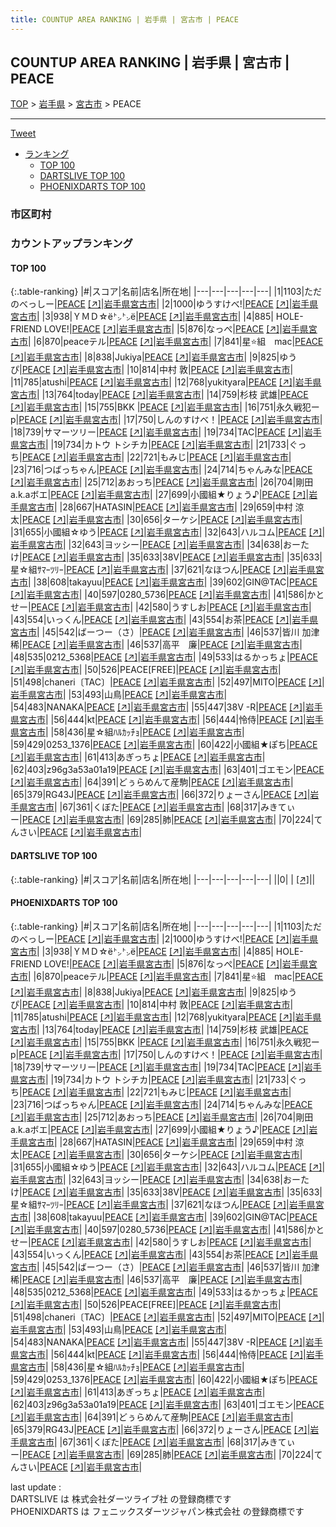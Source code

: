```yaml
---
title: COUNTUP AREA RANKING | 岩手県 | 宮古市 | PEACE
---
```

## COUNTUP AREA RANKING | 岩手県 | 宮古市 | PEACE

[TOP](/darts/rank/) > [岩手県](/darts/rank/岩手県/) > [宮古市](/darts/rank/岩手県/宮古市/) > PEACE

___

<a href="https://twitter.com/share?ref_src=twsrc%5Etfw" data-text="COUNTUP AREA RANKING | 岩手県宮古市PEACE" class="twitter-share-button" data-hashtags="DARTSLIVE,PHOENIXDARTS,darts,ダーツ" data-show-count="false">Tweet</a>

* [ランキング](#カウントアップランキング)
    * [TOP 100](#top-100)
    * [DARTSLIVE TOP 100](#dartslive-top-100)
    * [PHOENIXDARTS TOP 100](#phoenixdarts-top-100)

### 市区町村

<ul>

</ul>

### カウントアップランキング

#### TOP 100



{:.table-ranking}
|#|スコア|名前|店名|所在地|
|---|---|---|---|---|
|1|1103|<span class="rank-name-pd">ただのべっしー</span>|<a href="/darts/rank/shops/88264.html">PEACE</a> <a href="https://vs.phoenixdarts.com/jp/shop/shopDetailInfo/s_88264?s_seq=88264">[↗]</a>|<a href="/darts/rank/岩手県/宮古市">岩手県宮古市</a>|
|2|1000|<span class="rank-name-pd">ゆうすけべ!</span>|<a href="/darts/rank/shops/88264.html">PEACE</a> <a href="https://vs.phoenixdarts.com/jp/shop/shopDetailInfo/s_88264?s_seq=88264">[↗]</a>|<a href="/darts/rank/岩手県/宮古市">岩手県宮古市</a>|
|3|938|<span class="rank-name-pd">ＹＭＤ☆ё㌧㌧ё</span>|<a href="/darts/rank/shops/88264.html">PEACE</a> <a href="https://vs.phoenixdarts.com/jp/shop/shopDetailInfo/s_88264?s_seq=88264">[↗]</a>|<a href="/darts/rank/岩手県/宮古市">岩手県宮古市</a>|
|4|885|<span class="rank-name-pd"> HOLE-FRIEND LOVE!</span>|<a href="/darts/rank/shops/88264.html">PEACE</a> <a href="https://vs.phoenixdarts.com/jp/shop/shopDetailInfo/s_88264?s_seq=88264">[↗]</a>|<a href="/darts/rank/岩手県/宮古市">岩手県宮古市</a>|
|5|876|<span class="rank-name-pd">なっぺ</span>|<a href="/darts/rank/shops/88264.html">PEACE</a> <a href="https://vs.phoenixdarts.com/jp/shop/shopDetailInfo/s_88264?s_seq=88264">[↗]</a>|<a href="/darts/rank/岩手県/宮古市">岩手県宮古市</a>|
|6|870|<span class="rank-name-pd">peaceテル</span>|<a href="/darts/rank/shops/88264.html">PEACE</a> <a href="https://vs.phoenixdarts.com/jp/shop/shopDetailInfo/s_88264?s_seq=88264">[↗]</a>|<a href="/darts/rank/岩手県/宮古市">岩手県宮古市</a>|
|7|841|<span class="rank-name-pd">星⭐組　mac</span>|<a href="/darts/rank/shops/88264.html">PEACE</a> <a href="https://vs.phoenixdarts.com/jp/shop/shopDetailInfo/s_88264?s_seq=88264">[↗]</a>|<a href="/darts/rank/岩手県/宮古市">岩手県宮古市</a>|
|8|838|<span class="rank-name-pd">Jukiya</span>|<a href="/darts/rank/shops/88264.html">PEACE</a> <a href="https://vs.phoenixdarts.com/jp/shop/shopDetailInfo/s_88264?s_seq=88264">[↗]</a>|<a href="/darts/rank/岩手県/宮古市">岩手県宮古市</a>|
|9|825|<span class="rank-name-pd">ゆうぴ</span>|<a href="/darts/rank/shops/88264.html">PEACE</a> <a href="https://vs.phoenixdarts.com/jp/shop/shopDetailInfo/s_88264?s_seq=88264">[↗]</a>|<a href="/darts/rank/岩手県/宮古市">岩手県宮古市</a>|
|10|814|<span class="rank-name-pd"><span class="pro-icon-pd"></span>中村 敦</span>|<a href="/darts/rank/shops/88264.html">PEACE</a> <a href="https://vs.phoenixdarts.com/jp/shop/shopDetailInfo/s_88264?s_seq=88264">[↗]</a>|<a href="/darts/rank/岩手県/宮古市">岩手県宮古市</a>|
|11|785|<span class="rank-name-pd">atushi</span>|<a href="/darts/rank/shops/88264.html">PEACE</a> <a href="https://vs.phoenixdarts.com/jp/shop/shopDetailInfo/s_88264?s_seq=88264">[↗]</a>|<a href="/darts/rank/岩手県/宮古市">岩手県宮古市</a>|
|12|768|<span class="rank-name-pd">yukityara</span>|<a href="/darts/rank/shops/88264.html">PEACE</a> <a href="https://vs.phoenixdarts.com/jp/shop/shopDetailInfo/s_88264?s_seq=88264">[↗]</a>|<a href="/darts/rank/岩手県/宮古市">岩手県宮古市</a>|
|13|764|<span class="rank-name-pd">today</span>|<a href="/darts/rank/shops/88264.html">PEACE</a> <a href="https://vs.phoenixdarts.com/jp/shop/shopDetailInfo/s_88264?s_seq=88264">[↗]</a>|<a href="/darts/rank/岩手県/宮古市">岩手県宮古市</a>|
|14|759|<span class="rank-name-pd">杉枝 武雄</span>|<a href="/darts/rank/shops/88264.html">PEACE</a> <a href="https://vs.phoenixdarts.com/jp/shop/shopDetailInfo/s_88264?s_seq=88264">[↗]</a>|<a href="/darts/rank/岩手県/宮古市">岩手県宮古市</a>|
|15|755|<span class="rank-name-pd">BKK </span>|<a href="/darts/rank/shops/88264.html">PEACE</a> <a href="https://vs.phoenixdarts.com/jp/shop/shopDetailInfo/s_88264?s_seq=88264">[↗]</a>|<a href="/darts/rank/岩手県/宮古市">岩手県宮古市</a>|
|16|751|<span class="rank-name-pd">永久戦犯ーp</span>|<a href="/darts/rank/shops/88264.html">PEACE</a> <a href="https://vs.phoenixdarts.com/jp/shop/shopDetailInfo/s_88264?s_seq=88264">[↗]</a>|<a href="/darts/rank/岩手県/宮古市">岩手県宮古市</a>|
|17|750|<span class="rank-name-pd">しんのすけべ！</span>|<a href="/darts/rank/shops/88264.html">PEACE</a> <a href="https://vs.phoenixdarts.com/jp/shop/shopDetailInfo/s_88264?s_seq=88264">[↗]</a>|<a href="/darts/rank/岩手県/宮古市">岩手県宮古市</a>|
|18|739|<span class="rank-name-pd">サマーツリー</span>|<a href="/darts/rank/shops/88264.html">PEACE</a> <a href="https://vs.phoenixdarts.com/jp/shop/shopDetailInfo/s_88264?s_seq=88264">[↗]</a>|<a href="/darts/rank/岩手県/宮古市">岩手県宮古市</a>|
|19|734|<span class="rank-name-pd">TAC</span>|<a href="/darts/rank/shops/88264.html">PEACE</a> <a href="https://vs.phoenixdarts.com/jp/shop/shopDetailInfo/s_88264?s_seq=88264">[↗]</a>|<a href="/darts/rank/岩手県/宮古市">岩手県宮古市</a>|
|19|734|<span class="rank-name-pd">カトウ トシチカ</span>|<a href="/darts/rank/shops/88264.html">PEACE</a> <a href="https://vs.phoenixdarts.com/jp/shop/shopDetailInfo/s_88264?s_seq=88264">[↗]</a>|<a href="/darts/rank/岩手県/宮古市">岩手県宮古市</a>|
|21|733|<span class="rank-name-pd">ぐっち</span>|<a href="/darts/rank/shops/88264.html">PEACE</a> <a href="https://vs.phoenixdarts.com/jp/shop/shopDetailInfo/s_88264?s_seq=88264">[↗]</a>|<a href="/darts/rank/岩手県/宮古市">岩手県宮古市</a>|
|22|721|<span class="rank-name-pd">もみじ</span>|<a href="/darts/rank/shops/88264.html">PEACE</a> <a href="https://vs.phoenixdarts.com/jp/shop/shopDetailInfo/s_88264?s_seq=88264">[↗]</a>|<a href="/darts/rank/岩手県/宮古市">岩手県宮古市</a>|
|23|716|<span class="rank-name-pd">つばっちゃん</span>|<a href="/darts/rank/shops/88264.html">PEACE</a> <a href="https://vs.phoenixdarts.com/jp/shop/shopDetailInfo/s_88264?s_seq=88264">[↗]</a>|<a href="/darts/rank/岩手県/宮古市">岩手県宮古市</a>|
|24|714|<span class="rank-name-pd">ちゃんみな</span>|<a href="/darts/rank/shops/88264.html">PEACE</a> <a href="https://vs.phoenixdarts.com/jp/shop/shopDetailInfo/s_88264?s_seq=88264">[↗]</a>|<a href="/darts/rank/岩手県/宮古市">岩手県宮古市</a>|
|25|712|<span class="rank-name-pd">あおっち</span>|<a href="/darts/rank/shops/88264.html">PEACE</a> <a href="https://vs.phoenixdarts.com/jp/shop/shopDetailInfo/s_88264?s_seq=88264">[↗]</a>|<a href="/darts/rank/岩手県/宮古市">岩手県宮古市</a>|
|26|704|<span class="rank-name-pd">剛田a.k.aボエ</span>|<a href="/darts/rank/shops/88264.html">PEACE</a> <a href="https://vs.phoenixdarts.com/jp/shop/shopDetailInfo/s_88264?s_seq=88264">[↗]</a>|<a href="/darts/rank/岩手県/宮古市">岩手県宮古市</a>|
|27|699|<span class="rank-name-pd">小國組★りょう♪</span>|<a href="/darts/rank/shops/88264.html">PEACE</a> <a href="https://vs.phoenixdarts.com/jp/shop/shopDetailInfo/s_88264?s_seq=88264">[↗]</a>|<a href="/darts/rank/岩手県/宮古市">岩手県宮古市</a>|
|28|667|<span class="rank-name-pd">HATASIN</span>|<a href="/darts/rank/shops/88264.html">PEACE</a> <a href="https://vs.phoenixdarts.com/jp/shop/shopDetailInfo/s_88264?s_seq=88264">[↗]</a>|<a href="/darts/rank/岩手県/宮古市">岩手県宮古市</a>|
|29|659|<span class="rank-name-pd">中村 涼太</span>|<a href="/darts/rank/shops/88264.html">PEACE</a> <a href="https://vs.phoenixdarts.com/jp/shop/shopDetailInfo/s_88264?s_seq=88264">[↗]</a>|<a href="/darts/rank/岩手県/宮古市">岩手県宮古市</a>|
|30|656|<span class="rank-name-pd">ターケシ</span>|<a href="/darts/rank/shops/88264.html">PEACE</a> <a href="https://vs.phoenixdarts.com/jp/shop/shopDetailInfo/s_88264?s_seq=88264">[↗]</a>|<a href="/darts/rank/岩手県/宮古市">岩手県宮古市</a>|
|31|655|<span class="rank-name-pd">小國組☆ゆう</span>|<a href="/darts/rank/shops/88264.html">PEACE</a> <a href="https://vs.phoenixdarts.com/jp/shop/shopDetailInfo/s_88264?s_seq=88264">[↗]</a>|<a href="/darts/rank/岩手県/宮古市">岩手県宮古市</a>|
|32|643|<span class="rank-name-pd">ハルコム</span>|<a href="/darts/rank/shops/88264.html">PEACE</a> <a href="https://vs.phoenixdarts.com/jp/shop/shopDetailInfo/s_88264?s_seq=88264">[↗]</a>|<a href="/darts/rank/岩手県/宮古市">岩手県宮古市</a>|
|32|643|<span class="rank-name-pd">ヨッシー</span>|<a href="/darts/rank/shops/88264.html">PEACE</a> <a href="https://vs.phoenixdarts.com/jp/shop/shopDetailInfo/s_88264?s_seq=88264">[↗]</a>|<a href="/darts/rank/岩手県/宮古市">岩手県宮古市</a>|
|34|638|<span class="rank-name-pd">おーたけ</span>|<a href="/darts/rank/shops/88264.html">PEACE</a> <a href="https://vs.phoenixdarts.com/jp/shop/shopDetailInfo/s_88264?s_seq=88264">[↗]</a>|<a href="/darts/rank/岩手県/宮古市">岩手県宮古市</a>|
|35|633|<span class="rank-name-pd">38V</span>|<a href="/darts/rank/shops/88264.html">PEACE</a> <a href="https://vs.phoenixdarts.com/jp/shop/shopDetailInfo/s_88264?s_seq=88264">[↗]</a>|<a href="/darts/rank/岩手県/宮古市">岩手県宮古市</a>|
|35|633|<span class="rank-name-pd">星☆組ｻﾏｰﾂﾘｰ</span>|<a href="/darts/rank/shops/88264.html">PEACE</a> <a href="https://vs.phoenixdarts.com/jp/shop/shopDetailInfo/s_88264?s_seq=88264">[↗]</a>|<a href="/darts/rank/岩手県/宮古市">岩手県宮古市</a>|
|37|621|<span class="rank-name-pd">なほつん</span>|<a href="/darts/rank/shops/88264.html">PEACE</a> <a href="https://vs.phoenixdarts.com/jp/shop/shopDetailInfo/s_88264?s_seq=88264">[↗]</a>|<a href="/darts/rank/岩手県/宮古市">岩手県宮古市</a>|
|38|608|<span class="rank-name-pd">takayuu</span>|<a href="/darts/rank/shops/88264.html">PEACE</a> <a href="https://vs.phoenixdarts.com/jp/shop/shopDetailInfo/s_88264?s_seq=88264">[↗]</a>|<a href="/darts/rank/岩手県/宮古市">岩手県宮古市</a>|
|39|602|<span class="rank-name-pd">GIN@TAC</span>|<a href="/darts/rank/shops/88264.html">PEACE</a> <a href="https://vs.phoenixdarts.com/jp/shop/shopDetailInfo/s_88264?s_seq=88264">[↗]</a>|<a href="/darts/rank/岩手県/宮古市">岩手県宮古市</a>|
|40|597|<span class="rank-name-pd">0280_5736</span>|<a href="/darts/rank/shops/88264.html">PEACE</a> <a href="https://vs.phoenixdarts.com/jp/shop/shopDetailInfo/s_88264?s_seq=88264">[↗]</a>|<a href="/darts/rank/岩手県/宮古市">岩手県宮古市</a>|
|41|586|<span class="rank-name-pd">かとせー</span>|<a href="/darts/rank/shops/88264.html">PEACE</a> <a href="https://vs.phoenixdarts.com/jp/shop/shopDetailInfo/s_88264?s_seq=88264">[↗]</a>|<a href="/darts/rank/岩手県/宮古市">岩手県宮古市</a>|
|42|580|<span class="rank-name-pd">うすしお</span>|<a href="/darts/rank/shops/88264.html">PEACE</a> <a href="https://vs.phoenixdarts.com/jp/shop/shopDetailInfo/s_88264?s_seq=88264">[↗]</a>|<a href="/darts/rank/岩手県/宮古市">岩手県宮古市</a>|
|43|554|<span class="rank-name-pd">いっくん</span>|<a href="/darts/rank/shops/88264.html">PEACE</a> <a href="https://vs.phoenixdarts.com/jp/shop/shopDetailInfo/s_88264?s_seq=88264">[↗]</a>|<a href="/darts/rank/岩手県/宮古市">岩手県宮古市</a>|
|43|554|<span class="rank-name-pd">お茶</span>|<a href="/darts/rank/shops/88264.html">PEACE</a> <a href="https://vs.phoenixdarts.com/jp/shop/shopDetailInfo/s_88264?s_seq=88264">[↗]</a>|<a href="/darts/rank/岩手県/宮古市">岩手県宮古市</a>|
|45|542|<span class="rank-name-pd">ばーつー（さ）</span>|<a href="/darts/rank/shops/88264.html">PEACE</a> <a href="https://vs.phoenixdarts.com/jp/shop/shopDetailInfo/s_88264?s_seq=88264">[↗]</a>|<a href="/darts/rank/岩手県/宮古市">岩手県宮古市</a>|
|46|537|<span class="rank-name-pd">皆川 加津稀</span>|<a href="/darts/rank/shops/88264.html">PEACE</a> <a href="https://vs.phoenixdarts.com/jp/shop/shopDetailInfo/s_88264?s_seq=88264">[↗]</a>|<a href="/darts/rank/岩手県/宮古市">岩手県宮古市</a>|
|46|537|<span class="rank-name-pd">高平　廉</span>|<a href="/darts/rank/shops/88264.html">PEACE</a> <a href="https://vs.phoenixdarts.com/jp/shop/shopDetailInfo/s_88264?s_seq=88264">[↗]</a>|<a href="/darts/rank/岩手県/宮古市">岩手県宮古市</a>|
|48|535|<span class="rank-name-pd">0212_5368</span>|<a href="/darts/rank/shops/88264.html">PEACE</a> <a href="https://vs.phoenixdarts.com/jp/shop/shopDetailInfo/s_88264?s_seq=88264">[↗]</a>|<a href="/darts/rank/岩手県/宮古市">岩手県宮古市</a>|
|49|533|<span class="rank-name-pd">はるかっちょ</span>|<a href="/darts/rank/shops/88264.html">PEACE</a> <a href="https://vs.phoenixdarts.com/jp/shop/shopDetailInfo/s_88264?s_seq=88264">[↗]</a>|<a href="/darts/rank/岩手県/宮古市">岩手県宮古市</a>|
|50|526|<span class="rank-name-pd">PEACE[FREE]</span>|<a href="/darts/rank/shops/88264.html">PEACE</a> <a href="https://vs.phoenixdarts.com/jp/shop/shopDetailInfo/s_88264?s_seq=88264">[↗]</a>|<a href="/darts/rank/岩手県/宮古市">岩手県宮古市</a>|
|51|498|<span class="rank-name-pd">chaneri〔TAC〕</span>|<a href="/darts/rank/shops/88264.html">PEACE</a> <a href="https://vs.phoenixdarts.com/jp/shop/shopDetailInfo/s_88264?s_seq=88264">[↗]</a>|<a href="/darts/rank/岩手県/宮古市">岩手県宮古市</a>|
|52|497|<span class="rank-name-pd">MITO</span>|<a href="/darts/rank/shops/88264.html">PEACE</a> <a href="https://vs.phoenixdarts.com/jp/shop/shopDetailInfo/s_88264?s_seq=88264">[↗]</a>|<a href="/darts/rank/岩手県/宮古市">岩手県宮古市</a>|
|53|493|<span class="rank-name-pd">山鳥</span>|<a href="/darts/rank/shops/88264.html">PEACE</a> <a href="https://vs.phoenixdarts.com/jp/shop/shopDetailInfo/s_88264?s_seq=88264">[↗]</a>|<a href="/darts/rank/岩手県/宮古市">岩手県宮古市</a>|
|54|483|<span class="rank-name-pd">NANAKA</span>|<a href="/darts/rank/shops/88264.html">PEACE</a> <a href="https://vs.phoenixdarts.com/jp/shop/shopDetailInfo/s_88264?s_seq=88264">[↗]</a>|<a href="/darts/rank/岩手県/宮古市">岩手県宮古市</a>|
|55|447|<span class="rank-name-pd">38V -R</span>|<a href="/darts/rank/shops/88264.html">PEACE</a> <a href="https://vs.phoenixdarts.com/jp/shop/shopDetailInfo/s_88264?s_seq=88264">[↗]</a>|<a href="/darts/rank/岩手県/宮古市">岩手県宮古市</a>|
|56|444|<span class="rank-name-pd">kt</span>|<a href="/darts/rank/shops/88264.html">PEACE</a> <a href="https://vs.phoenixdarts.com/jp/shop/shopDetailInfo/s_88264?s_seq=88264">[↗]</a>|<a href="/darts/rank/岩手県/宮古市">岩手県宮古市</a>|
|56|444|<span class="rank-name-pd">怜侍</span>|<a href="/darts/rank/shops/88264.html">PEACE</a> <a href="https://vs.phoenixdarts.com/jp/shop/shopDetailInfo/s_88264?s_seq=88264">[↗]</a>|<a href="/darts/rank/岩手県/宮古市">岩手県宮古市</a>|
|58|436|<span class="rank-name-pd">星☆組ﾊﾙｶｯﾁｮ</span>|<a href="/darts/rank/shops/88264.html">PEACE</a> <a href="https://vs.phoenixdarts.com/jp/shop/shopDetailInfo/s_88264?s_seq=88264">[↗]</a>|<a href="/darts/rank/岩手県/宮古市">岩手県宮古市</a>|
|59|429|<span class="rank-name-pd">0253_1376</span>|<a href="/darts/rank/shops/88264.html">PEACE</a> <a href="https://vs.phoenixdarts.com/jp/shop/shopDetailInfo/s_88264?s_seq=88264">[↗]</a>|<a href="/darts/rank/岩手県/宮古市">岩手県宮古市</a>|
|60|422|<span class="rank-name-pd">小國組★ぽち</span>|<a href="/darts/rank/shops/88264.html">PEACE</a> <a href="https://vs.phoenixdarts.com/jp/shop/shopDetailInfo/s_88264?s_seq=88264">[↗]</a>|<a href="/darts/rank/岩手県/宮古市">岩手県宮古市</a>|
|61|413|<span class="rank-name-pd">あぎっちょ</span>|<a href="/darts/rank/shops/88264.html">PEACE</a> <a href="https://vs.phoenixdarts.com/jp/shop/shopDetailInfo/s_88264?s_seq=88264">[↗]</a>|<a href="/darts/rank/岩手県/宮古市">岩手県宮古市</a>|
|62|403|<span class="rank-name-pd">z96g3a53a01a19</span>|<a href="/darts/rank/shops/88264.html">PEACE</a> <a href="https://vs.phoenixdarts.com/jp/shop/shopDetailInfo/s_88264?s_seq=88264">[↗]</a>|<a href="/darts/rank/岩手県/宮古市">岩手県宮古市</a>|
|63|401|<span class="rank-name-pd">ゴエモン</span>|<a href="/darts/rank/shops/88264.html">PEACE</a> <a href="https://vs.phoenixdarts.com/jp/shop/shopDetailInfo/s_88264?s_seq=88264">[↗]</a>|<a href="/darts/rank/岩手県/宮古市">岩手県宮古市</a>|
|64|391|<span class="rank-name-pd">どぅらめんて産駒</span>|<a href="/darts/rank/shops/88264.html">PEACE</a> <a href="https://vs.phoenixdarts.com/jp/shop/shopDetailInfo/s_88264?s_seq=88264">[↗]</a>|<a href="/darts/rank/岩手県/宮古市">岩手県宮古市</a>|
|65|379|<span class="rank-name-pd">RG43J</span>|<a href="/darts/rank/shops/88264.html">PEACE</a> <a href="https://vs.phoenixdarts.com/jp/shop/shopDetailInfo/s_88264?s_seq=88264">[↗]</a>|<a href="/darts/rank/岩手県/宮古市">岩手県宮古市</a>|
|66|372|<span class="rank-name-pd">りょーさん</span>|<a href="/darts/rank/shops/88264.html">PEACE</a> <a href="https://vs.phoenixdarts.com/jp/shop/shopDetailInfo/s_88264?s_seq=88264">[↗]</a>|<a href="/darts/rank/岩手県/宮古市">岩手県宮古市</a>|
|67|361|<span class="rank-name-pd">くぼた</span>|<a href="/darts/rank/shops/88264.html">PEACE</a> <a href="https://vs.phoenixdarts.com/jp/shop/shopDetailInfo/s_88264?s_seq=88264">[↗]</a>|<a href="/darts/rank/岩手県/宮古市">岩手県宮古市</a>|
|68|317|<span class="rank-name-pd">みきてぃー</span>|<a href="/darts/rank/shops/88264.html">PEACE</a> <a href="https://vs.phoenixdarts.com/jp/shop/shopDetailInfo/s_88264?s_seq=88264">[↗]</a>|<a href="/darts/rank/岩手県/宮古市">岩手県宮古市</a>|
|69|285|<span class="rank-name-pd">肺</span>|<a href="/darts/rank/shops/88264.html">PEACE</a> <a href="https://vs.phoenixdarts.com/jp/shop/shopDetailInfo/s_88264?s_seq=88264">[↗]</a>|<a href="/darts/rank/岩手県/宮古市">岩手県宮古市</a>|
|70|224|<span class="rank-name-pd">てんさい</span>|<a href="/darts/rank/shops/88264.html">PEACE</a> <a href="https://vs.phoenixdarts.com/jp/shop/shopDetailInfo/s_88264?s_seq=88264">[↗]</a>|<a href="/darts/rank/岩手県/宮古市">岩手県宮古市</a>|


#### DARTSLIVE TOP 100



{:.table-ranking}
|#|スコア|名前|店名|所在地|
|---|---|---|---|---|
||0|<span class="rank-name-dl"> </span>|<a href="/darts/rank/shops/.html"></a> <a href="">[↗]</a>|<a href="/darts/rank//"></a>|


#### PHOENIXDARTS TOP 100



{:.table-ranking}
|#|スコア|名前|店名|所在地|
|---|---|---|---|---|
|1|1103|<span class="rank-name-pd">ただのべっしー</span>|<a href="/darts/rank/shops/88264.html">PEACE</a> <a href="https://vs.phoenixdarts.com/jp/shop/shopDetailInfo/s_88264?s_seq=88264">[↗]</a>|<a href="/darts/rank/岩手県/宮古市">岩手県宮古市</a>|
|2|1000|<span class="rank-name-pd">ゆうすけべ!</span>|<a href="/darts/rank/shops/88264.html">PEACE</a> <a href="https://vs.phoenixdarts.com/jp/shop/shopDetailInfo/s_88264?s_seq=88264">[↗]</a>|<a href="/darts/rank/岩手県/宮古市">岩手県宮古市</a>|
|3|938|<span class="rank-name-pd">ＹＭＤ☆ё㌧㌧ё</span>|<a href="/darts/rank/shops/88264.html">PEACE</a> <a href="https://vs.phoenixdarts.com/jp/shop/shopDetailInfo/s_88264?s_seq=88264">[↗]</a>|<a href="/darts/rank/岩手県/宮古市">岩手県宮古市</a>|
|4|885|<span class="rank-name-pd"> HOLE-FRIEND LOVE!</span>|<a href="/darts/rank/shops/88264.html">PEACE</a> <a href="https://vs.phoenixdarts.com/jp/shop/shopDetailInfo/s_88264?s_seq=88264">[↗]</a>|<a href="/darts/rank/岩手県/宮古市">岩手県宮古市</a>|
|5|876|<span class="rank-name-pd">なっぺ</span>|<a href="/darts/rank/shops/88264.html">PEACE</a> <a href="https://vs.phoenixdarts.com/jp/shop/shopDetailInfo/s_88264?s_seq=88264">[↗]</a>|<a href="/darts/rank/岩手県/宮古市">岩手県宮古市</a>|
|6|870|<span class="rank-name-pd">peaceテル</span>|<a href="/darts/rank/shops/88264.html">PEACE</a> <a href="https://vs.phoenixdarts.com/jp/shop/shopDetailInfo/s_88264?s_seq=88264">[↗]</a>|<a href="/darts/rank/岩手県/宮古市">岩手県宮古市</a>|
|7|841|<span class="rank-name-pd">星⭐組　mac</span>|<a href="/darts/rank/shops/88264.html">PEACE</a> <a href="https://vs.phoenixdarts.com/jp/shop/shopDetailInfo/s_88264?s_seq=88264">[↗]</a>|<a href="/darts/rank/岩手県/宮古市">岩手県宮古市</a>|
|8|838|<span class="rank-name-pd">Jukiya</span>|<a href="/darts/rank/shops/88264.html">PEACE</a> <a href="https://vs.phoenixdarts.com/jp/shop/shopDetailInfo/s_88264?s_seq=88264">[↗]</a>|<a href="/darts/rank/岩手県/宮古市">岩手県宮古市</a>|
|9|825|<span class="rank-name-pd">ゆうぴ</span>|<a href="/darts/rank/shops/88264.html">PEACE</a> <a href="https://vs.phoenixdarts.com/jp/shop/shopDetailInfo/s_88264?s_seq=88264">[↗]</a>|<a href="/darts/rank/岩手県/宮古市">岩手県宮古市</a>|
|10|814|<span class="rank-name-pd"><span class="pro-icon-pd"></span>中村 敦</span>|<a href="/darts/rank/shops/88264.html">PEACE</a> <a href="https://vs.phoenixdarts.com/jp/shop/shopDetailInfo/s_88264?s_seq=88264">[↗]</a>|<a href="/darts/rank/岩手県/宮古市">岩手県宮古市</a>|
|11|785|<span class="rank-name-pd">atushi</span>|<a href="/darts/rank/shops/88264.html">PEACE</a> <a href="https://vs.phoenixdarts.com/jp/shop/shopDetailInfo/s_88264?s_seq=88264">[↗]</a>|<a href="/darts/rank/岩手県/宮古市">岩手県宮古市</a>|
|12|768|<span class="rank-name-pd">yukityara</span>|<a href="/darts/rank/shops/88264.html">PEACE</a> <a href="https://vs.phoenixdarts.com/jp/shop/shopDetailInfo/s_88264?s_seq=88264">[↗]</a>|<a href="/darts/rank/岩手県/宮古市">岩手県宮古市</a>|
|13|764|<span class="rank-name-pd">today</span>|<a href="/darts/rank/shops/88264.html">PEACE</a> <a href="https://vs.phoenixdarts.com/jp/shop/shopDetailInfo/s_88264?s_seq=88264">[↗]</a>|<a href="/darts/rank/岩手県/宮古市">岩手県宮古市</a>|
|14|759|<span class="rank-name-pd">杉枝 武雄</span>|<a href="/darts/rank/shops/88264.html">PEACE</a> <a href="https://vs.phoenixdarts.com/jp/shop/shopDetailInfo/s_88264?s_seq=88264">[↗]</a>|<a href="/darts/rank/岩手県/宮古市">岩手県宮古市</a>|
|15|755|<span class="rank-name-pd">BKK </span>|<a href="/darts/rank/shops/88264.html">PEACE</a> <a href="https://vs.phoenixdarts.com/jp/shop/shopDetailInfo/s_88264?s_seq=88264">[↗]</a>|<a href="/darts/rank/岩手県/宮古市">岩手県宮古市</a>|
|16|751|<span class="rank-name-pd">永久戦犯ーp</span>|<a href="/darts/rank/shops/88264.html">PEACE</a> <a href="https://vs.phoenixdarts.com/jp/shop/shopDetailInfo/s_88264?s_seq=88264">[↗]</a>|<a href="/darts/rank/岩手県/宮古市">岩手県宮古市</a>|
|17|750|<span class="rank-name-pd">しんのすけべ！</span>|<a href="/darts/rank/shops/88264.html">PEACE</a> <a href="https://vs.phoenixdarts.com/jp/shop/shopDetailInfo/s_88264?s_seq=88264">[↗]</a>|<a href="/darts/rank/岩手県/宮古市">岩手県宮古市</a>|
|18|739|<span class="rank-name-pd">サマーツリー</span>|<a href="/darts/rank/shops/88264.html">PEACE</a> <a href="https://vs.phoenixdarts.com/jp/shop/shopDetailInfo/s_88264?s_seq=88264">[↗]</a>|<a href="/darts/rank/岩手県/宮古市">岩手県宮古市</a>|
|19|734|<span class="rank-name-pd">TAC</span>|<a href="/darts/rank/shops/88264.html">PEACE</a> <a href="https://vs.phoenixdarts.com/jp/shop/shopDetailInfo/s_88264?s_seq=88264">[↗]</a>|<a href="/darts/rank/岩手県/宮古市">岩手県宮古市</a>|
|19|734|<span class="rank-name-pd">カトウ トシチカ</span>|<a href="/darts/rank/shops/88264.html">PEACE</a> <a href="https://vs.phoenixdarts.com/jp/shop/shopDetailInfo/s_88264?s_seq=88264">[↗]</a>|<a href="/darts/rank/岩手県/宮古市">岩手県宮古市</a>|
|21|733|<span class="rank-name-pd">ぐっち</span>|<a href="/darts/rank/shops/88264.html">PEACE</a> <a href="https://vs.phoenixdarts.com/jp/shop/shopDetailInfo/s_88264?s_seq=88264">[↗]</a>|<a href="/darts/rank/岩手県/宮古市">岩手県宮古市</a>|
|22|721|<span class="rank-name-pd">もみじ</span>|<a href="/darts/rank/shops/88264.html">PEACE</a> <a href="https://vs.phoenixdarts.com/jp/shop/shopDetailInfo/s_88264?s_seq=88264">[↗]</a>|<a href="/darts/rank/岩手県/宮古市">岩手県宮古市</a>|
|23|716|<span class="rank-name-pd">つばっちゃん</span>|<a href="/darts/rank/shops/88264.html">PEACE</a> <a href="https://vs.phoenixdarts.com/jp/shop/shopDetailInfo/s_88264?s_seq=88264">[↗]</a>|<a href="/darts/rank/岩手県/宮古市">岩手県宮古市</a>|
|24|714|<span class="rank-name-pd">ちゃんみな</span>|<a href="/darts/rank/shops/88264.html">PEACE</a> <a href="https://vs.phoenixdarts.com/jp/shop/shopDetailInfo/s_88264?s_seq=88264">[↗]</a>|<a href="/darts/rank/岩手県/宮古市">岩手県宮古市</a>|
|25|712|<span class="rank-name-pd">あおっち</span>|<a href="/darts/rank/shops/88264.html">PEACE</a> <a href="https://vs.phoenixdarts.com/jp/shop/shopDetailInfo/s_88264?s_seq=88264">[↗]</a>|<a href="/darts/rank/岩手県/宮古市">岩手県宮古市</a>|
|26|704|<span class="rank-name-pd">剛田a.k.aボエ</span>|<a href="/darts/rank/shops/88264.html">PEACE</a> <a href="https://vs.phoenixdarts.com/jp/shop/shopDetailInfo/s_88264?s_seq=88264">[↗]</a>|<a href="/darts/rank/岩手県/宮古市">岩手県宮古市</a>|
|27|699|<span class="rank-name-pd">小國組★りょう♪</span>|<a href="/darts/rank/shops/88264.html">PEACE</a> <a href="https://vs.phoenixdarts.com/jp/shop/shopDetailInfo/s_88264?s_seq=88264">[↗]</a>|<a href="/darts/rank/岩手県/宮古市">岩手県宮古市</a>|
|28|667|<span class="rank-name-pd">HATASIN</span>|<a href="/darts/rank/shops/88264.html">PEACE</a> <a href="https://vs.phoenixdarts.com/jp/shop/shopDetailInfo/s_88264?s_seq=88264">[↗]</a>|<a href="/darts/rank/岩手県/宮古市">岩手県宮古市</a>|
|29|659|<span class="rank-name-pd">中村 涼太</span>|<a href="/darts/rank/shops/88264.html">PEACE</a> <a href="https://vs.phoenixdarts.com/jp/shop/shopDetailInfo/s_88264?s_seq=88264">[↗]</a>|<a href="/darts/rank/岩手県/宮古市">岩手県宮古市</a>|
|30|656|<span class="rank-name-pd">ターケシ</span>|<a href="/darts/rank/shops/88264.html">PEACE</a> <a href="https://vs.phoenixdarts.com/jp/shop/shopDetailInfo/s_88264?s_seq=88264">[↗]</a>|<a href="/darts/rank/岩手県/宮古市">岩手県宮古市</a>|
|31|655|<span class="rank-name-pd">小國組☆ゆう</span>|<a href="/darts/rank/shops/88264.html">PEACE</a> <a href="https://vs.phoenixdarts.com/jp/shop/shopDetailInfo/s_88264?s_seq=88264">[↗]</a>|<a href="/darts/rank/岩手県/宮古市">岩手県宮古市</a>|
|32|643|<span class="rank-name-pd">ハルコム</span>|<a href="/darts/rank/shops/88264.html">PEACE</a> <a href="https://vs.phoenixdarts.com/jp/shop/shopDetailInfo/s_88264?s_seq=88264">[↗]</a>|<a href="/darts/rank/岩手県/宮古市">岩手県宮古市</a>|
|32|643|<span class="rank-name-pd">ヨッシー</span>|<a href="/darts/rank/shops/88264.html">PEACE</a> <a href="https://vs.phoenixdarts.com/jp/shop/shopDetailInfo/s_88264?s_seq=88264">[↗]</a>|<a href="/darts/rank/岩手県/宮古市">岩手県宮古市</a>|
|34|638|<span class="rank-name-pd">おーたけ</span>|<a href="/darts/rank/shops/88264.html">PEACE</a> <a href="https://vs.phoenixdarts.com/jp/shop/shopDetailInfo/s_88264?s_seq=88264">[↗]</a>|<a href="/darts/rank/岩手県/宮古市">岩手県宮古市</a>|
|35|633|<span class="rank-name-pd">38V</span>|<a href="/darts/rank/shops/88264.html">PEACE</a> <a href="https://vs.phoenixdarts.com/jp/shop/shopDetailInfo/s_88264?s_seq=88264">[↗]</a>|<a href="/darts/rank/岩手県/宮古市">岩手県宮古市</a>|
|35|633|<span class="rank-name-pd">星☆組ｻﾏｰﾂﾘｰ</span>|<a href="/darts/rank/shops/88264.html">PEACE</a> <a href="https://vs.phoenixdarts.com/jp/shop/shopDetailInfo/s_88264?s_seq=88264">[↗]</a>|<a href="/darts/rank/岩手県/宮古市">岩手県宮古市</a>|
|37|621|<span class="rank-name-pd">なほつん</span>|<a href="/darts/rank/shops/88264.html">PEACE</a> <a href="https://vs.phoenixdarts.com/jp/shop/shopDetailInfo/s_88264?s_seq=88264">[↗]</a>|<a href="/darts/rank/岩手県/宮古市">岩手県宮古市</a>|
|38|608|<span class="rank-name-pd">takayuu</span>|<a href="/darts/rank/shops/88264.html">PEACE</a> <a href="https://vs.phoenixdarts.com/jp/shop/shopDetailInfo/s_88264?s_seq=88264">[↗]</a>|<a href="/darts/rank/岩手県/宮古市">岩手県宮古市</a>|
|39|602|<span class="rank-name-pd">GIN@TAC</span>|<a href="/darts/rank/shops/88264.html">PEACE</a> <a href="https://vs.phoenixdarts.com/jp/shop/shopDetailInfo/s_88264?s_seq=88264">[↗]</a>|<a href="/darts/rank/岩手県/宮古市">岩手県宮古市</a>|
|40|597|<span class="rank-name-pd">0280_5736</span>|<a href="/darts/rank/shops/88264.html">PEACE</a> <a href="https://vs.phoenixdarts.com/jp/shop/shopDetailInfo/s_88264?s_seq=88264">[↗]</a>|<a href="/darts/rank/岩手県/宮古市">岩手県宮古市</a>|
|41|586|<span class="rank-name-pd">かとせー</span>|<a href="/darts/rank/shops/88264.html">PEACE</a> <a href="https://vs.phoenixdarts.com/jp/shop/shopDetailInfo/s_88264?s_seq=88264">[↗]</a>|<a href="/darts/rank/岩手県/宮古市">岩手県宮古市</a>|
|42|580|<span class="rank-name-pd">うすしお</span>|<a href="/darts/rank/shops/88264.html">PEACE</a> <a href="https://vs.phoenixdarts.com/jp/shop/shopDetailInfo/s_88264?s_seq=88264">[↗]</a>|<a href="/darts/rank/岩手県/宮古市">岩手県宮古市</a>|
|43|554|<span class="rank-name-pd">いっくん</span>|<a href="/darts/rank/shops/88264.html">PEACE</a> <a href="https://vs.phoenixdarts.com/jp/shop/shopDetailInfo/s_88264?s_seq=88264">[↗]</a>|<a href="/darts/rank/岩手県/宮古市">岩手県宮古市</a>|
|43|554|<span class="rank-name-pd">お茶</span>|<a href="/darts/rank/shops/88264.html">PEACE</a> <a href="https://vs.phoenixdarts.com/jp/shop/shopDetailInfo/s_88264?s_seq=88264">[↗]</a>|<a href="/darts/rank/岩手県/宮古市">岩手県宮古市</a>|
|45|542|<span class="rank-name-pd">ばーつー（さ）</span>|<a href="/darts/rank/shops/88264.html">PEACE</a> <a href="https://vs.phoenixdarts.com/jp/shop/shopDetailInfo/s_88264?s_seq=88264">[↗]</a>|<a href="/darts/rank/岩手県/宮古市">岩手県宮古市</a>|
|46|537|<span class="rank-name-pd">皆川 加津稀</span>|<a href="/darts/rank/shops/88264.html">PEACE</a> <a href="https://vs.phoenixdarts.com/jp/shop/shopDetailInfo/s_88264?s_seq=88264">[↗]</a>|<a href="/darts/rank/岩手県/宮古市">岩手県宮古市</a>|
|46|537|<span class="rank-name-pd">高平　廉</span>|<a href="/darts/rank/shops/88264.html">PEACE</a> <a href="https://vs.phoenixdarts.com/jp/shop/shopDetailInfo/s_88264?s_seq=88264">[↗]</a>|<a href="/darts/rank/岩手県/宮古市">岩手県宮古市</a>|
|48|535|<span class="rank-name-pd">0212_5368</span>|<a href="/darts/rank/shops/88264.html">PEACE</a> <a href="https://vs.phoenixdarts.com/jp/shop/shopDetailInfo/s_88264?s_seq=88264">[↗]</a>|<a href="/darts/rank/岩手県/宮古市">岩手県宮古市</a>|
|49|533|<span class="rank-name-pd">はるかっちょ</span>|<a href="/darts/rank/shops/88264.html">PEACE</a> <a href="https://vs.phoenixdarts.com/jp/shop/shopDetailInfo/s_88264?s_seq=88264">[↗]</a>|<a href="/darts/rank/岩手県/宮古市">岩手県宮古市</a>|
|50|526|<span class="rank-name-pd">PEACE[FREE]</span>|<a href="/darts/rank/shops/88264.html">PEACE</a> <a href="https://vs.phoenixdarts.com/jp/shop/shopDetailInfo/s_88264?s_seq=88264">[↗]</a>|<a href="/darts/rank/岩手県/宮古市">岩手県宮古市</a>|
|51|498|<span class="rank-name-pd">chaneri〔TAC〕</span>|<a href="/darts/rank/shops/88264.html">PEACE</a> <a href="https://vs.phoenixdarts.com/jp/shop/shopDetailInfo/s_88264?s_seq=88264">[↗]</a>|<a href="/darts/rank/岩手県/宮古市">岩手県宮古市</a>|
|52|497|<span class="rank-name-pd">MITO</span>|<a href="/darts/rank/shops/88264.html">PEACE</a> <a href="https://vs.phoenixdarts.com/jp/shop/shopDetailInfo/s_88264?s_seq=88264">[↗]</a>|<a href="/darts/rank/岩手県/宮古市">岩手県宮古市</a>|
|53|493|<span class="rank-name-pd">山鳥</span>|<a href="/darts/rank/shops/88264.html">PEACE</a> <a href="https://vs.phoenixdarts.com/jp/shop/shopDetailInfo/s_88264?s_seq=88264">[↗]</a>|<a href="/darts/rank/岩手県/宮古市">岩手県宮古市</a>|
|54|483|<span class="rank-name-pd">NANAKA</span>|<a href="/darts/rank/shops/88264.html">PEACE</a> <a href="https://vs.phoenixdarts.com/jp/shop/shopDetailInfo/s_88264?s_seq=88264">[↗]</a>|<a href="/darts/rank/岩手県/宮古市">岩手県宮古市</a>|
|55|447|<span class="rank-name-pd">38V -R</span>|<a href="/darts/rank/shops/88264.html">PEACE</a> <a href="https://vs.phoenixdarts.com/jp/shop/shopDetailInfo/s_88264?s_seq=88264">[↗]</a>|<a href="/darts/rank/岩手県/宮古市">岩手県宮古市</a>|
|56|444|<span class="rank-name-pd">kt</span>|<a href="/darts/rank/shops/88264.html">PEACE</a> <a href="https://vs.phoenixdarts.com/jp/shop/shopDetailInfo/s_88264?s_seq=88264">[↗]</a>|<a href="/darts/rank/岩手県/宮古市">岩手県宮古市</a>|
|56|444|<span class="rank-name-pd">怜侍</span>|<a href="/darts/rank/shops/88264.html">PEACE</a> <a href="https://vs.phoenixdarts.com/jp/shop/shopDetailInfo/s_88264?s_seq=88264">[↗]</a>|<a href="/darts/rank/岩手県/宮古市">岩手県宮古市</a>|
|58|436|<span class="rank-name-pd">星☆組ﾊﾙｶｯﾁｮ</span>|<a href="/darts/rank/shops/88264.html">PEACE</a> <a href="https://vs.phoenixdarts.com/jp/shop/shopDetailInfo/s_88264?s_seq=88264">[↗]</a>|<a href="/darts/rank/岩手県/宮古市">岩手県宮古市</a>|
|59|429|<span class="rank-name-pd">0253_1376</span>|<a href="/darts/rank/shops/88264.html">PEACE</a> <a href="https://vs.phoenixdarts.com/jp/shop/shopDetailInfo/s_88264?s_seq=88264">[↗]</a>|<a href="/darts/rank/岩手県/宮古市">岩手県宮古市</a>|
|60|422|<span class="rank-name-pd">小國組★ぽち</span>|<a href="/darts/rank/shops/88264.html">PEACE</a> <a href="https://vs.phoenixdarts.com/jp/shop/shopDetailInfo/s_88264?s_seq=88264">[↗]</a>|<a href="/darts/rank/岩手県/宮古市">岩手県宮古市</a>|
|61|413|<span class="rank-name-pd">あぎっちょ</span>|<a href="/darts/rank/shops/88264.html">PEACE</a> <a href="https://vs.phoenixdarts.com/jp/shop/shopDetailInfo/s_88264?s_seq=88264">[↗]</a>|<a href="/darts/rank/岩手県/宮古市">岩手県宮古市</a>|
|62|403|<span class="rank-name-pd">z96g3a53a01a19</span>|<a href="/darts/rank/shops/88264.html">PEACE</a> <a href="https://vs.phoenixdarts.com/jp/shop/shopDetailInfo/s_88264?s_seq=88264">[↗]</a>|<a href="/darts/rank/岩手県/宮古市">岩手県宮古市</a>|
|63|401|<span class="rank-name-pd">ゴエモン</span>|<a href="/darts/rank/shops/88264.html">PEACE</a> <a href="https://vs.phoenixdarts.com/jp/shop/shopDetailInfo/s_88264?s_seq=88264">[↗]</a>|<a href="/darts/rank/岩手県/宮古市">岩手県宮古市</a>|
|64|391|<span class="rank-name-pd">どぅらめんて産駒</span>|<a href="/darts/rank/shops/88264.html">PEACE</a> <a href="https://vs.phoenixdarts.com/jp/shop/shopDetailInfo/s_88264?s_seq=88264">[↗]</a>|<a href="/darts/rank/岩手県/宮古市">岩手県宮古市</a>|
|65|379|<span class="rank-name-pd">RG43J</span>|<a href="/darts/rank/shops/88264.html">PEACE</a> <a href="https://vs.phoenixdarts.com/jp/shop/shopDetailInfo/s_88264?s_seq=88264">[↗]</a>|<a href="/darts/rank/岩手県/宮古市">岩手県宮古市</a>|
|66|372|<span class="rank-name-pd">りょーさん</span>|<a href="/darts/rank/shops/88264.html">PEACE</a> <a href="https://vs.phoenixdarts.com/jp/shop/shopDetailInfo/s_88264?s_seq=88264">[↗]</a>|<a href="/darts/rank/岩手県/宮古市">岩手県宮古市</a>|
|67|361|<span class="rank-name-pd">くぼた</span>|<a href="/darts/rank/shops/88264.html">PEACE</a> <a href="https://vs.phoenixdarts.com/jp/shop/shopDetailInfo/s_88264?s_seq=88264">[↗]</a>|<a href="/darts/rank/岩手県/宮古市">岩手県宮古市</a>|
|68|317|<span class="rank-name-pd">みきてぃー</span>|<a href="/darts/rank/shops/88264.html">PEACE</a> <a href="https://vs.phoenixdarts.com/jp/shop/shopDetailInfo/s_88264?s_seq=88264">[↗]</a>|<a href="/darts/rank/岩手県/宮古市">岩手県宮古市</a>|
|69|285|<span class="rank-name-pd">肺</span>|<a href="/darts/rank/shops/88264.html">PEACE</a> <a href="https://vs.phoenixdarts.com/jp/shop/shopDetailInfo/s_88264?s_seq=88264">[↗]</a>|<a href="/darts/rank/岩手県/宮古市">岩手県宮古市</a>|
|70|224|<span class="rank-name-pd">てんさい</span>|<a href="/darts/rank/shops/88264.html">PEACE</a> <a href="https://vs.phoenixdarts.com/jp/shop/shopDetailInfo/s_88264?s_seq=88264">[↗]</a>|<a href="/darts/rank/岩手県/宮古市">岩手県宮古市</a>|


<div class="footer border-top border-gray-light mt-5 pt-3 text-right text-gray">
    last update : <span style="font-weight: italic" id="foot_last_modified"></span><br />
    DARTSLIVE は 株式会社ダーツライブ社 の登録商標です<br />
    PHOENIXDARTS は フェニックスダーツジャパン株式会社 の登録商標です<br />
</div>

<script src="https://cdnjs.cloudflare.com/ajax/libs/jquery.tablesorter/2.31.3/js/jquery.tablesorter.min.js" integrity="sha512-qzgd5cYSZcosqpzpn7zF2ZId8f/8CHmFKZ8j7mU4OUXTNRd5g+ZHBPsgKEwoqxCtdQvExE5LprwwPAgoicguNg==" crossorigin="anonymous" referrerpolicy="no-referrer"></script>
<link rel="stylesheet" href="https://cdnjs.cloudflare.com/ajax/libs/jquery.tablesorter/2.31.3/css/theme.default.min.css" integrity="sha512-wghhOJkjQX0Lh3NSWvNKeZ0ZpNn+SPVXX1Qyc9OCaogADktxrBiBdKGDoqVUOyhStvMBmJQ8ZdMHiR3wuEq8+w==" crossorigin="anonymous" referrerpolicy="no-referrer" />
<script>
$(function() {
    $(".table-ranking").tablesorter({sortList:[[0, 0]]});
    $("#foot_last_modified").text(formatDate(new Date(document.lastModified), 'yyyy-MM-dd HH:mm:ss'));
});
</script>

<script async src="https://platform.twitter.com/widgets.js" charset="utf-8"></script>